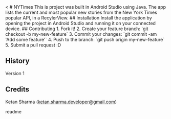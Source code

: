 <snippet>
  <content><
# NYTimes
This is project was built in Android Studio using Java.  The app lists the current and most popular new stories from the New York Times popular API, in a RecylerView.
## Installation
Install the application by opening the project in Android Studio and running it on your connected device.
## Contributing
1. Fork it!
2. Create your feature branch: `git checkout -b my-new-feature`
3. Commit your changes: `git commit -am 'Add some feature'`
4. Push to the branch: `git push origin my-new-feature`
5. Submit a pull request :D
 
## History
Version 1

## Credits
Ketan Sharma (ketan.sharma.developer@gmail.com)
></content>
  <tabTrigger>readme</tabTrigger>
</snippet>
